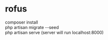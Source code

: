 # rofus
composer install <br>
php artisan migrate --seed <br>
php artisan serve (server will run localhost:8000)

